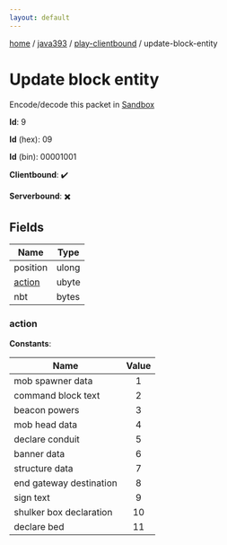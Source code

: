 ```yaml
---
layout: default
---
```


[home](/)  /  [java393](/protocol/java393)  /  [play-clientbound](/protocol/java393/play-clientbound)  /  update-block-entity

# Update block entity

Encode/decode this packet in [Sandbox](../../../sandbox/java393#PlayClientbound.UpdateBlockEntity)

**Id**: 9

**Id** (hex): 09

**Id** (bin): 00001001

**Clientbound**: ✔️

**Serverbound**: ✖️

## Fields

Name | Type
---|---
position | ulong
[action](#action) | ubyte
nbt | bytes

### action

**Constants**:

Name | Value
---|:---:
mob spawner data | 1
command block text | 2
beacon powers | 3
mob head data | 4
declare conduit | 5
banner data | 6
structure data | 7
end gateway destination | 8
sign text | 9
shulker box declaration | 10
declare bed | 11
